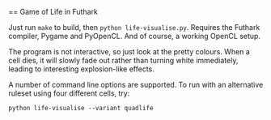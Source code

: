 == Game of Life in Futhark

Just run `make` to build, then `python life-visualise.py`.  Requires
the Futhark compiler, Pygame and PyOpenCL.  And of course, a working
OpenCL setup.

The program is not interactive, so just look at the pretty colours.
When a cell dies, it will slowly fade out rather than turning white
immediately, leading to interesting explosion-like effects.

A number of command line options are supported.  To run with an
alternative ruleset using four different cells, try:

    python life-visualise --variant quadlife
